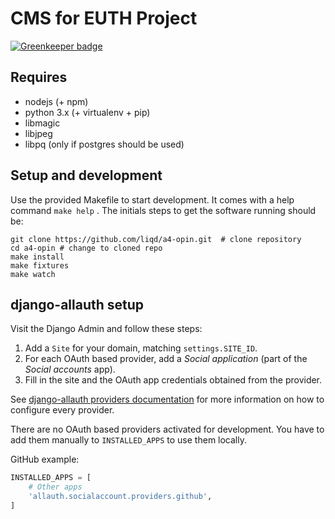# CMS for EUTH Project

[![Greenkeeper badge](https://badges.greenkeeper.io/liqd/a4-opin.svg)](https://greenkeeper.io/)

## Requires

 * nodejs (+ npm)
 * python 3.x (+ virtualenv + pip)
 * libmagic
 * libjpeg
 * libpq (only if postgres should be used)

## Setup and development

Use the provided Makefile to start development. It comes with a help command
`make help` . The initials steps to get the software running should be:

```
git clone https://github.com/liqd/a4-opin.git  # clone repository
cd a4-opin # change to cloned repo
make install
make fixtures
make watch
```

## django-allauth setup

Visit the Django Admin and follow these steps:

1. Add a `Site` for your domain, matching `settings.SITE_ID`.
2. For each OAuth based provider, add a *Social application* (part of the *Social accounts* app).
3. Fill in the site and the OAuth app credentials obtained from the provider.

See [django-allauth providers documentation](https://django-allauth.readthedocs.io/en/latest/providers.html)
for more information on how to configure every provider.

There are no OAuth based providers activated for development. You have to add
them manually to `INSTALLED_APPS` to use them locally.

GitHub example:

```python
INSTALLED_APPS = [
    # Other apps
    'allauth.socialaccount.providers.github',
]
```
